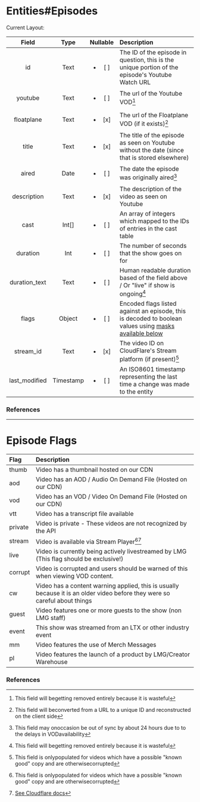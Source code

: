# Entities#Episodes

Current Layout:

|     Field     |   Type    |        Nullable        | Description                                                                                                              |
| :-----------: | :-------: | :--------------------: | :----------------------------------------------------------------------------------------------------------------------- |
|      id       |   Text    | <ul><li>[ ] </li></ul> | The ID of the episode in question, this is the unique portion of the episode's Youtube Watch URL                         |
|    youtube    |   Text    | <ul><li>[ ] </li></ul> | The url of the Youtube VOD[^1]                                                                                           |
|  floatplane   |   Text    | <ul><li>[x] </li></ul> | The url of the Floatplane VOD (if it exists)[^2]                                                                         |
|     title     |   Text    | <ul><li>[x] </li></ul> | The title of the episode as seen on Youtube without the date (since that is stored elsewhere)                            |
|     aired     |   Date    | <ul><li>[ ] </li></ul> | The date the episode was originally aired[^3]                                                                            |
|  description  |   Text    | <ul><li>[x] </li></ul> | The description of the video as seen on Youtube                                                                          |
|     cast      |   Int[]   | <ul><li>[ ] </li></ul> | An array of integers which mapped to the IDs of entries in the cast table                                                |
|   duration    |    Int    | <ul><li>[ ] </li></ul> | The number of seconds that the show goes on for                                                                          |
| duration_text |   Text    | <ul><li>[ ] </li></ul> | Human readable duration based of the field above / Or "live" if show is ongoing[^1]                                      |
|     flags     |  Object   | <ul><li>[ ] </li></ul> | Encoded flags listed against an episode, this is decoded to boolean values using [masks available below](#episode-flags) |
|   stream_id   |   Text    | <ul><li>[x] </li></ul> | The video ID on CloudFlare's Stream platform (if present)[^4]                                                            |
| last_modified | Timestamp | <ul><li>[ ] </li></ul> | An ISO8601 timestamp representing the last time a change was made to the entity                                          |

### References

[^1]: This field will begetting removed entirely because it is wasteful

[^2]: This field will beconverted from a URL to a unique ID and reconstructed on the
client side

[^3]: This field may onoccasion be out of sync by about 24 hours due to to the delays
in VODavailability

[^4]: This field is onlypopulated for videos which have a possible "known good" copy
and are otherwisecorrupted

---

# Episode Flags

| Flag    | Description                                                                                                                |
| :------ | :------------------------------------------------------------------------------------------------------------------------- |
| thumb   | Video has a thumbnail hosted on our CDN                                                                                    |
| aod     | Video has an AOD / Audio On Demand File (Hosted on our CDN)                                                                |
| vod     | Video has an VOD / Video On Demand File (Hosted on our CDN)                                                                |
| vtt     | Video has a transcript file available                                                                                      |
| private | Video is private - These videos are not recognized by the API                                                              |
| stream  | Video is available via Stream Player[^4][^5]                                                                               |
| live    | Video is currently being actively livestreamed by LMG (This flag should be exclusive!)                                     |
| corrupt | Video is corrupted and users should be warned of this when viewing VOD content.                                            |
| cw      | Video has a content warning applied, this is usually because it is an older video before they were so careful about things |
| guest   | Video features one or more guests to the show (non LMG staff)                                                              |
| event   | This show was streamed from an LTX or other industry event                                                                 |
| mm      | Video features the use of Merch Messages                                                                                   |
| pl      | Video features the launch of a product by LMG/Creator Warehouse                                                            |

### References

[^5]: [See Cloudflare docs](https://developers.cloudflare.com/stream/)